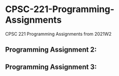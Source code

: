 # CPSC-221-Programming-Assignments
CPSC 221 Programming Assignments from 2021W2 

## Programming Assignment 2: 

## Programming Assignment 3: 
